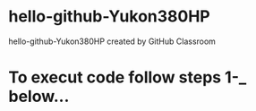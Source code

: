 # hello-github-Yukon380HP
hello-github-Yukon380HP created by GitHub Classroom
# To execut code follow steps 1-_ below...
#
